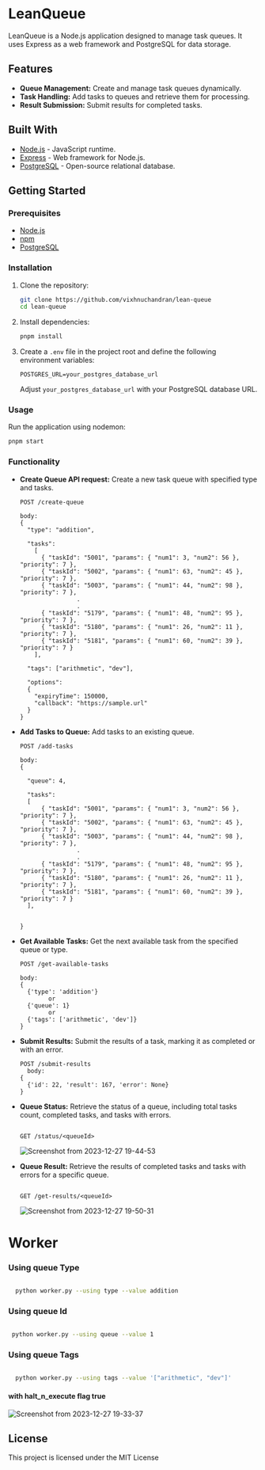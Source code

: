 # LeanQueue

LeanQueue is a Node.js application designed to manage task queues. It uses Express as a web framework and PostgreSQL for data storage.

## Features

- **Queue Management:** Create and manage task queues dynamically.
- **Task Handling:** Add tasks to queues and retrieve them for processing.
- **Result Submission:** Submit results for completed tasks.

## Built With

- [Node.js](https://nodejs.org/) - JavaScript runtime.
- [Express](https://expressjs.com/) - Web framework for Node.js.
- [PostgreSQL](https://www.postgresql.org/) - Open-source relational database.

## Getting Started

### Prerequisites

- [Node.js](https://nodejs.org/)
- [npm](https://www.npmjs.com/)
- [PostgreSQL](https://www.postgresql.org/)

### Installation

1. Clone the repository:

   ```bash
   git clone https://github.com/vixhnuchandran/lean-queue
   cd lean-queue
   ```

2. Install dependencies:

   ```bash
   pnpm install
   ```

3. Create a `.env` file in the project root and define the following environment variables:

   ```plaintext
   POSTGRES_URL=your_postgres_database_url
   ```

   Adjust `your_postgres_database_url` with your PostgreSQL database URL.

### Usage

Run the application using nodemon:

```bash
pnpm start
```

### Functionality

- **Create Queue API request:**
  Create a new task queue with specified type and tasks.

  ```plaintext
  POST /create-queue

  body:
  {
    "type": "addition",

    "tasks":
      [
        { "taskId": "5001", "params": { "num1": 3, "num2": 56 }, "priority": 7 },
        { "taskId": "5002", "params": { "num1": 63, "num2": 45 }, "priority": 7 },
        { "taskId": "5003", "params": { "num1": 44, "num2": 98 }, "priority": 7 },
                  .
                  .
        { "taskId": "5179", "params": { "num1": 48, "num2": 95 }, "priority": 7 },
        { "taskId": "5180", "params": { "num1": 26, "num2": 11 }, "priority": 7 },
        { "taskId": "5181", "params": { "num1": 60, "num2": 39 }, "priority": 7 }
      ],

    "tags": ["arithmetic", "dev"],

    "options":
    {
      "expiryTime": 150000,
      "callback": "https://sample.url"
    }
  }

  ```

- **Add Tasks to Queue:**
  Add tasks to an existing queue.

  ```plaintext
  POST /add-tasks

  body:
  {

    "queue": 4,

    "tasks":
    [
        { "taskId": "5001", "params": { "num1": 3, "num2": 56 }, "priority": 7 },
        { "taskId": "5002", "params": { "num1": 63, "num2": 45 }, "priority": 7 },
        { "taskId": "5003", "params": { "num1": 44, "num2": 98 }, "priority": 7 },
                  .
                  .
        { "taskId": "5179", "params": { "num1": 48, "num2": 95 }, "priority": 7 },
        { "taskId": "5180", "params": { "num1": 26, "num2": 11 }, "priority": 7 },
        { "taskId": "5181", "params": { "num1": 60, "num2": 39 }, "priority": 7 }
    ],


  }

  ```

- **Get Available Tasks:**
  Get the next available task from the specified queue or type.

  ```plaintext
  POST /get-available-tasks

  body:
  {
    {'type': 'addition'}
          or
    {'queue': 1}
          or
    {'tags': ['arithmetic', 'dev']}
  }

  ```

- **Submit Results:**
  Submit the results of a task, marking it as completed or with an error.

  ```plaintext
  POST /submit-results
    body:
  {
    {'id': 22, 'result': 167, 'error': None}
  }

  ```

- **Queue Status:**
  Retrieve the status of a queue, including total tasks count, completed tasks, and tasks with errors.

  ```plaintext

  GET /status/<queueId>

  ```

  ![Screenshot from 2023-12-27 19-44-53](https://github.com/vixhnuchandran/lean-queue/assets/56486732/8deff803-1be2-4d15-84c9-f27e03c77198)


- **Queue Result:**
  Retrieve the results of completed tasks and tasks with errors for a specific queue.

  ```plaintext

  GET /get-results/<queueId>

  ```
  ![Screenshot from 2023-12-27 19-50-31](https://github.com/vixhnuchandran/lean-queue/assets/56486732/4803c6f4-452b-4189-bbab-e42eb4491946)


# Worker

### Using queue Type

```bash

  python worker.py --using type --value addition

```

### Using queue Id

```bash

 python worker.py --using queue --value 1

```

### Using queue Tags

```bash

  python worker.py --using tags --value '["arithmetic", "dev"]'

```

#### with halt_n_execute flag true

![Screenshot from 2023-12-27 19-33-37](https://github.com/vixhnuchandran/lean-queue/assets/56486732/5dd1d6f8-add9-4489-b81e-2b5a25bdbb8d)


## License

This project is licensed under the MIT License

